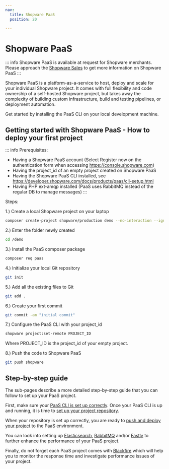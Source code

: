 ```yaml
---
nav:
  title: Shopware PaaS
  position: 20

---
```


# Shopware PaaS

::: info
Shopware PaaS is available at request for Shopware merchants. Please approach the [Shopware Sales](https://www.shopware.com/en/#contact-sales) to get more information on Shopware PaaS
:::

Shopware PaaS is a platform-as-a-service to host, deploy and scale for your individual Shopware project.
It comes with full flexibility and code ownership of a self-hosted Shopware project, but takes away the complexity of building custom infrastructure, build and testing pipelines, or deployment automation.

Get started by installing the PaaS CLI on your local development machine.

## Getting started with Shopware PaaS - How to deploy your first project

::: info
Prerequisites:

* Having a Shopware PaaS account (Select Register now on the authentication form when accessing <https://console.shopware.com>)
* Having the project_id of an empty project created on Shopware PaaS
* Having the Shopware PaaS CLI installed, see <https://developer.shopware.com/docs/products/paas/cli-setup.html>
* Having PHP ext-amqp installed (PaaS uses RabbitMQ instead of the regular DB to manage messages)
:::

Steps:

1.) Create a local Shopware project on your laptop

```sh
composer create-project shopware/production demo --no-interaction --ignore-platform-reqs
```

2.) Enter the folder newly created

```sh
cd /demo
```

3.) Install the PaaS composer package

```sh
composer req paas
```

4.) Initialize your local Git repository

```sh
git init
```

5.) Add all the existing files to Git

```sh
git add .
```

6.) Create your first commit

```sh
git commit -am "initial commit"
```

7.) Configure the PaaS CLI with your project_id

```sh
shopware project:set-remote PROJECT_ID
```

Where PROJECT_ID is the project_id of your empty project.

8.) Push the code to Shopware PaaS

```sh
git push shopware
```

## Step-by-step guide

The sub-pages describe a more detailed step-by-step guide that you can follow to set up your PaaS project.

First, make sure your [PaaS CLI is set up correctly](cli-setup).
Once your PaaS CLI is up and running, it is time to [set up your project repository](repository).

When your repository is set up correctly, you are ready to [push and deploy your project](build-deploy) to the PaaS environment.

You can look into setting up [Elasticsearch](elasticsearch), [RabbitMQ](rabbitmq) and/or [Fastly](fastly) to further enhance the performance of your PaaS project.

Finally, do not forget each PaaS project comes with [Blackfire](blackfire) which will help you to monitor the response time and investigate performance issues of your project.
